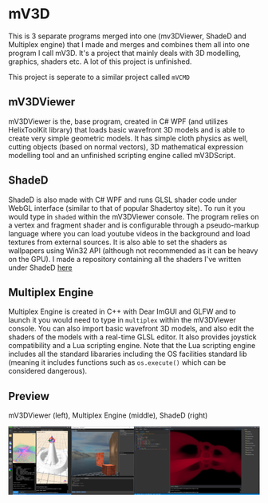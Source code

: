 # mV3D

This is 3 separate programs merged into one (mv3DViewer, ShadeD and Multiplex engine) that I made and merges and combines them all into one program I call mV3D.
It's a project that mainly deals with 3D modelling, graphics, shaders etc. A lot of this project is unfinished.

This project is seperate to a similar project called `mVCMD`

## mV3DViewer
mV3DViewer is the, base program, created in C# WPF (and utilizes HelixToolKit library) that loads basic wavefront 3D models and is able to create very simple geometric models. It has simple cloth physics as well, cutting objects (based on normal vectors), 3D mathematical expression modelling tool and
an unfinished scripting engine called mV3DScript.

## ShadeD
ShadeD is also made with C# WPF and runs GLSL shader code under WebGL interface (similar to that of popular Shadertoy site). To run it you would type in `shaded` within the mV3DViewer console. The program relies on a vertex and fragment shader and is configurable through a pseudo-markup language where you can load youtube videos in the
background and load textures from external sources. It is also able to set the shaders as wallpapers using Win32 API (although not recommended as it can be heavy on the GPU). I made a repository containing all the shaders I've written under ShadeD [here](https://github.com/JoenTheWizard/Raymarching-Stuff)

## Multiplex Engine
Multiplex Engine is created in C++ with Dear ImGUI and GLFW and to launch it you would need to type in `multiplex` within the mV3DViewer console. You can also import basic wavefront 3D models, and also edit the shaders of the models with a real-time GLSL editor. It also provides joystick compatibility and a Lua scripting engine. Note that the Lua scripting engine includes all the standard libararies including the OS facilities standard lib (meaning it includes functions such as `os.execute()` which can be considered dangerous).

## Preview
mV3DViewer (left), Multiplex Engine (middle), ShadeD (right)

![mV3D](imgs/tetsd.PNG)
